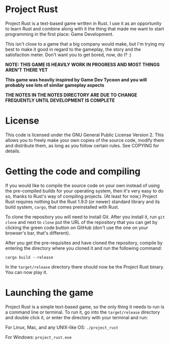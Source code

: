 # Project Rust

Project Rust is a text-based game written in Rust.
I use it as an opportunity to learn Rust and combine
along with it the thing that made me want to start
programming in the first place: Game Development.

This isn't close to a game that a big company would
make, but I'm trying my best to make it good in regard
to the gameplay, the story and the satisfaction 
meter. Don't want you to get bored, now, do I? :)

**NOTE: THIS GAME IS HEAVILY WORK IN PROGRESS AND
MOST THINGS AREN'T THERE YET**

**This game was heavily inspired by Game Dev Tycoon
and you will probably see lots of similar gameplay
aspects**

**THE NOTES IN THE NOTES DIRECTORY ARE DUE TO CHANGE
FREQUENTLY UNTIL DEVELOPMENT IS COMPLETE**

# License

This code is licensed under the GNU General Public
License Version 2. This allows you to freely make your
own copies of the source code, modify them and
distribute them, as long as you follow certain rules.
See COPYING for details.

# Getting the code and compiling

If you would like to compile the source code on your
own instead of using the pre-compiled builds for your
operating system, then it's very easy to do so, thanks
to Rust's way of compiling projects. (At least for
now,) Project Rust requires nothing but the Rust
1.9.0 (or newer) standard library and its build
system, `cargo`, that comes preinstalled with Rust.

To clone the repository you will need to install Git.
After you install it, run `git clone` and next to
`clone` put the URL of the repository that you can
get by clicking the green code button on GitHub
(don't use the one on your browser's bar, that's
different). 

After you get the pre-requisites and have cloned
the repository, compile by entering the directory
where you cloned it and run the following command:

`cargo build --release`

In the `target/release` directory there should now be
the Project Rust binary. You can now play it.


# Launching the game

Project Rust is a simple text-based game, so the only
thing it needs to run is a command line or terminal.
To run it, go into the `target/release` directory 
and double click it, or enter the directory with your
terminal and run:

For Linux, Mac, and any UNIX-like OS:
`./project_rust`

For Windows: `project_rust.exe`
